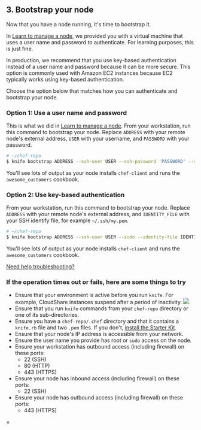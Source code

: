 ## 3. Bootstrap your node

Now that you have a node running, it's time to bootstrap it.

In [Learn to manage a node](/manage-a-node/ubuntu/), we provided you with a virtual machine that uses a user name and password to authenticate. For learning purposes, this is just fine.

In production, we recommend that you use key-based authentication instead of a user name and password because it can be more secure. This option is commonly used with Amazon EC2 instances because EC2 typically works using key-based authentication.

Choose the option below that matches how you can authenticate and bootstrap your node.

### Option 1: Use a user name and password

This is what we did in [Learn to manage a node](/manage-a-node/ubuntu/). From your workstation, run this command to bootstrap your node. Replace `ADDRESS` with your remote node's external address, `USER` with your username, and `PASSWORD` with your password.

```bash
# ~/chef-repo
$ knife bootstrap ADDRESS --ssh-user USER --ssh-password 'PASSWORD' --sudo --use-sudo-password --node-name web_app_ubuntu --run-list 'recipe[awesome_customers]'
```

You'll see lots of output as your node installs `chef-client` and runs the `awesome_customers` cookbook.

### Option 2: Use key-based authentication

From your workstation, run this command to bootstrap your node. Replace `ADDRESS` with your remote node's external address, and `IDENTITY_FILE` with your SSH identify file, for example <code class="file-path">~/.ssh/my.pem</code>.

```bash
# ~/chef-repo
$ knife bootstrap ADDRESS --ssh-user USER --sudo --identity-file IDENTITY_FILE --node-name web_app_ubuntu --run-list 'recipe[awesome_customers]'
```

You'll see lots of output as your node installs `chef-client` and runs the `awesome_customers` cookbook.

<a class="help-button radius" href="#" data-reveal-id="knife-help-modal">Need help troubleshooting?</a>

<div id="knife-help-modal" class="reveal-modal" data-reveal aria-labelledby="modalTitle" aria-hidden="true" role="dialog">
  <h3 id="modalTitle">If the operation times out or fails, here are some things to try</h3>
  <ul>
    <li>Ensure that your environment is active before you run <code>knife</code>. For example, CloudShare instances suspend after a period of inactivity. <img class="border" src="/assets/images/ubuntu/cloudshare-suspend.png"></img></li>
    <li>Ensure that you run <code>knife</code> commands from your <code class="file-path">chef-repo</code> directory or one of its sub-directories.</li>
    <li>Ensure you have a <code class="file-path">chef-repo/.chef</code> directory and that it contains a <code class="file-path">knife.rb</code> file and two <code class="file-path">.pem</code> files. If you don't, <a href="/manage-a-node/ubuntu/set-up-your-chef-server#step2" target="_blank">install the Starter Kit</a>.</li>
    <li>Ensure that your node's IP address is accessible from your network.</li>
    <li>Ensure the user name you provide has root or <code>sudo</code> access on the node.</li>
    <li>Ensure your workstation has outbound access (including firewall) on these ports:
      <ul>
        <li>22 (SSH)</li>
        <li>80 (HTTP)</li>
        <li>443 (HTTPS)</li>
      </ul>
    </li>
    <li>Ensure your node has inbound access (including firewall) on these ports:
      <ul>
        <li>22 (SSH)</li>
      </ul>
    </li>
    <li>Ensure your node has outbound access (including firewall) on these ports:
      <ul>
        <li>443 (HTTPS)</li>
      </ul>
    </li>
  </ul>
  <a class="close-reveal-modal" aria-label="Close">&#215;</a>
</div>
